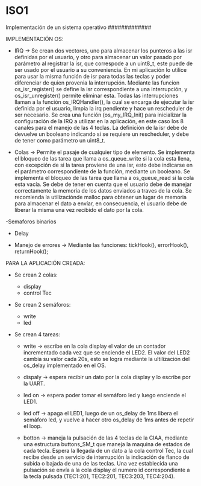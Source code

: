 # ISO1
Implementación de un sistema operativo
#############

IMPLEMENTACIÓN OS:

  - IRQ    -> Se crean dos vectores, uno para almacenar los punteros a las isr definidas por el usuario, y otro para almacenar un valor pasado por parámetro al                      registrar la isr, que correspode a un uint8_t, este puede de ser usado por el usuario a su conveniencia. En mi aplicación lo utilice para usar la misma                función de isr para todas las teclas y poder diferenciar de quien provenia la interrupción.
             Mediante las funcion os_isr_register() se define la isr correspondiente a una interrupción, y  os_isr_unregister() permite eliminar esta.
             Todas las interrupciones llaman a la función os_IRQHandler(), la cual se encarga de ejecutar la isr definida por el usuario, limpia la irq pendiente y                  hace un rescheduler de ser necesario.
             Se crea una función (os_my_IRQ_Init) para inicializar la configuración de la IRQ a utilizar en la aplicación, en este caso los 8 canales para el manejo de              las 4 teclas.
             La definición de la isr debe de devuelve un booleano indicando si se requiere un rescheduler, y debe de tener como parámetro un uint8_t.
  
  - Colas  ->  Permite el pasaje de cualquier tipo de elemento.
              Se implementa el bloqueo de las tarea que llama a os_queue_write si la cola esta llena, con excepción de si la tarea proviene de una isr, esto debe                     indicarse en el parámetro correspondiente de la función, mediante un booleano.
              Se implementa el bloqueo de las tarea que llama a os_queue_read si la cola esta vacía.
              Se debe de tener en cuenta que el usuario debe de manejar correctamente la memoria de los datos enviados a traves de la cola. Se recomienda la                         utilizaciónde malloc para obtener un lugar de memoria para almacenar el dato a envíar, en consecuencia, el usuario debe de liberar la misma una vez                     recibido el dato por la cola.
              
   -Semaforos binarios
   
   - Delay
   
   - Manejo de errores -> Mediante las funciones: tickHook(),  errorHook(),  returnHook();
  
PARA LA APLICACIÓN CREADA:

+ Se crean 2 colas:
  - display     
  - control Tec  

+ Se crean 2 semáforos:
  - write     
  - led       
  
+ Se crean 4 tareas:
  - write      ->     escribe en la cola display el valor de un contador incrementado cada vez que se enciende el LED2.
                      El valor del LED2 cambia su valor cada 20s, esto se logra mediante la ultilización del os_delay implementado en el OS.
                      
  - dispaly    ->     espera recibir un dato por la cola display y lo escribe por la UART.
  
  - led on     ->     espera poder tomar el semáforo led y luego enciende el LED1.
  
  - led off    ->     apaga el LED1, luego de un os_delay de 1ms libera el semáforo led, y vuelve a hacer otro os_delay de 1ms antes de repetir el loop.
  
  - botton     ->     maneja la pulsación de las 4 teclas de la CIAA, mediante una estructura buttons_SM_t que maneja la maquina de estados de cada tecla. 
                      Espera la llegada de un dato a la cola control Tec, la cual recibe desde un servicio de interrupción la indicación de flanco de subida o bajada                         de una de las teclas.
                      Una vez establecida una pulsación se envía a la cola display el numero id correspondiente a la tecla pulsada (TEC1:201, TEC2:201, TEC3:203,                             TEC4:204).
